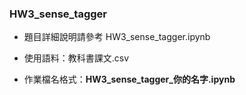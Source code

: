 ### HW3_sense_tagger

- 題目詳細說明請參考 HW3_sense_tagger.ipynb

- 使用語料：教科書課文.csv

- 作業檔名格式：**HW3_sense_tagger_你的名字.ipynb**
